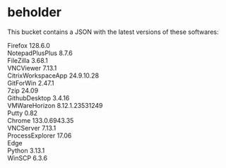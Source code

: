# beholder
This bucket contains a JSON with the latest versions of these softwares:

Firefox            128.6.0          
NotepadPlusPlus    8.7.6            
FileZilla          3.68.1           
VNCViewer          7.13.1           
CitrixWorkspaceApp 24.9.10.28       
GitForWin          2.47.1           
7zip               24.09            
GithubDesktop      3.4.16           
VMWareHorizon      8.12.1.23531249  
Putty              0.82             
Chrome             133.0.6943.35    
VNCServer          7.13.1           
ProcessExplorer    17.06            
Edge                              
Python             3.13.1           
WinSCP             6.3.6            



